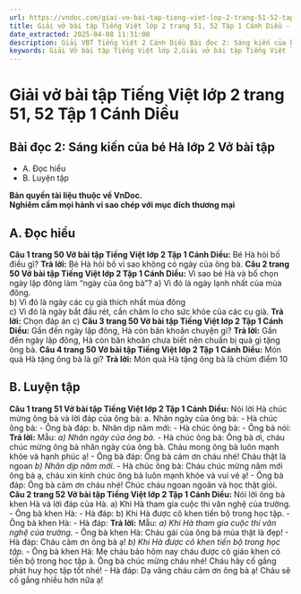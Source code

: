 ```yaml
---
url: https://vndoc.com/giai-vo-bai-tap-tieng-viet-lop-2-trang-51-52-tap-1-canh-dieu-321293
title: Giải vở bài tập Tiếng Việt lớp 2 trang 51, 52 Tập 1 Cánh Diều - VnDoc.com
date_extracted: 2025-04-08 11:31:00
description: Giải VBT Tiếng Việt 2 Cánh Diều Bài đọc 2: Sáng kiến của bé Hà trang 50 được biên soạn nhằm giúp các em HS học tập tốt môn Tiếng Việt lớp 2 Cánh Diều. Mời các bạn tham khảo.
keywords: Giải Vở bài tập Tiếng Việt lớp 2,Giải vở bài tập Tiếng Việt lớp 2 trang 50 Tập 1 Cánh Diều,Giải Bài đọc 2 Sáng kiến của bé Hà lớp 2 Cánh Diều Vở bài tập,Bài 12 Vòng tay yêu thương lớp 2 Vở bài tập,Giải VBT Tiếng Việt lớp 2 Tập 1 trang 50 Cánh Diều,Giải Bài đọc 2 Sáng kiến của bé Hà lớp 2 Cánh Diều,Giải vbt Tiếng Việt lớp 2
---
```


# Giải vở bài tập Tiếng Việt lớp 2 trang 51, 52 Tập 1 Cánh Diều
## **Bài đọc 2: Sáng kiến của bé Hà lớp 2 Vở bài tập**
  * A. Đọc hiểu
  * B. Luyện tập

**Bản quyền tài liệu thuộc về VnDoc.**  
**Nghiêm cấm mọi hành vi sao chép với mục đích thương mại**
## **A. Đọc hiểu**
**Câu 1 trang 50 Vở bài tập Tiếng Việt lớp 2 Tập 1 Cánh Diều:** Bé Hà hỏi bố điều gì?
**Trả lời:**
Bé Hà hỏi bố vì sao không có ngày của ông bà.
**Câu 2 trang 50 Vở bài tập Tiếng Việt lớp 2 Tập 1 Cánh Diều:** Vì sao bé Hà và bố chọn ngày lập đông làm “ngày của ông bà”?
a\) Vì đó là ngày lạnh nhất của mùa đông.  
b\) Vì đó là ngày các cụ già thích nhất mùa đông  
c\) Vì đó là ngày bắt đầu rét, cần chăm lo cho sức khỏe của các cụ già.
**Trả lời:**
Chọn đáp án c\)
**Câu 3 trang 50 Vở bài tập Tiếng Việt lớp 2 Tập 1 Cánh Diều:** Gần đến ngày lập đông, Hà còn băn khoăn chuyện gì?
**Trả lời:**
Gần đến ngày lập đông, Hà còn băn khoăn chưa biết nên chuẩn bị quà gì tặng ông bà.
**Câu 4 trang 50 Vở bài tập Tiếng Việt lớp 2 Tập 1 Cánh Diều:** Món quà Hà tặng ông bà là gì?
**Trả lời:**
Món quà Hà tặng ông bà là chùm điểm 10
## **B. Luyện tập**
**Câu 1 trang 51 Vở bài tập Tiếng Việt lớp 2 Tập 1 Cánh Diều:** Nói lời Hà chúc mừng ông bà và lời đáp của ông bà:
a. Nhân ngày của ông bà:
\- Hà chúc ông bà:
\- Ông bà đáp:
b. Nhân dịp năm mới:
\- Hà chúc ông bà:
\- Ông bà nói:
**Trả lời:**
Mẫu:
_a\) Nhân ngày của ông bà._
\- Hà chúc ông bà: Ông bà ơi, cháu chúc mừng ông bà nhân ngày của ông bà. Cháu mong ông bà luôn mạnh khỏe và hạnh phúc ạ\!
\- Ông bà đáp: Ông bà cảm ơn cháu nhé\! Cháu thật là ngoan
 _b\) Nhân dịp năm mới._
\- Hà chúc ông bà: Cháu chúc mừng năm mới ông bà ạ, cháu xin kính chúc ông bà luôn mạnh khỏe và vui vẻ ạ\!
\- Ông bà đáp: Ông bà cảm ơn cháu nhé\! Chúc cháu ngoan ngoãn và học thật giỏi.
**Câu 2 trang 52 Vở bài tập Tiếng Việt lớp 2 Tập 1 Cánh Diều:** Nói lời ông bà khen Hà và lời đáp của Hà.
a\) Khi Hà tham gia cuộc thi văn nghệ của trường.
\- Ông bà khen Hà:
\- Hà đáp:
b\) Khi Hà được cô khen tiến bộ trong học tập.
\- Ông bà khen Hà:
\- Hà đáp:
**Trả lời:**
Mẫu:
_a\) Khi Hà tham gia cuộc thi văn nghệ của trường._
\- Ông bà khen Hà: Cháu gái của ông bà múa thật là đẹp\!
\- Hà đáp: Cháu cảm ơn ông bà ạ\!
_b\) Khi Hà được cô khen tiến bộ trong học tập._
\- Ông bà khen Hà: Mẹ cháu bảo hôm nay cháu được cô giáo khen có tiến bộ trong học tập à. Ông bà chúc mừng cháu nhé\! Cháu hãy cố gắng phát huy học tập tốt nhé\!
\- Hà đáp: Dạ vâng cháu cảm ơn ông bà ạ\! Cháu sẽ cố gắng nhiều hơn nữa ạ\!
